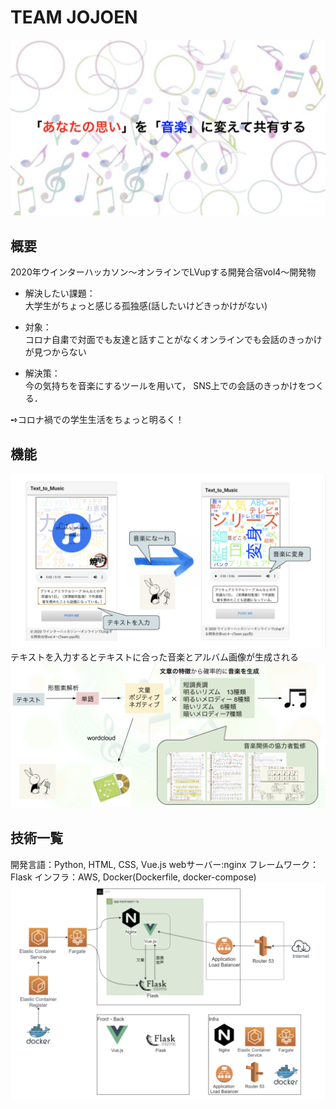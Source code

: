 # TEAM JOJOEN
![あなたの思いを音楽に変える](https://github.com/Yum-git/jojoen/blob/readmd/fig0.png?raw=true) 
## 概要
2020年ウインターハッカソン〜オンラインでLVupする開発合宿vol4〜開発物

- 解決したい課題：  
大学生がちょっと感じる孤独感(話したいけどきっかけがない)

- 対象：  
コロナ自粛で対面でも友達と話すことがなくオンラインでも会話のきっかけが見つからない

- 解決策：  
今の気持ちを音楽にするツールを用いて，
SNS上での会話のきっかけをつくる．

➺コロナ禍での学生生活をちょっと明るく！
## 機能
![プロダクト](https://github.com/Yum-git/jojoen/blob/readmd/fig1.png?raw=true) 
テキストを入力するとテキストに合った音楽とアルバム画像が生成される
![機能](https://github.com/Yum-git/jojoen/blob/readmd/fig3.png?raw=true) 

## 技術一覧
開発言語：Python, HTML, CSS, Vue.js
webサーバー:nginx
フレームワーク：Flask
インフラ：AWS, Docker(Dockerfile, docker-compose)
![技術](https://github.com/Yum-git/jojoen/blob/readmd/fig2.png?raw=true) 
